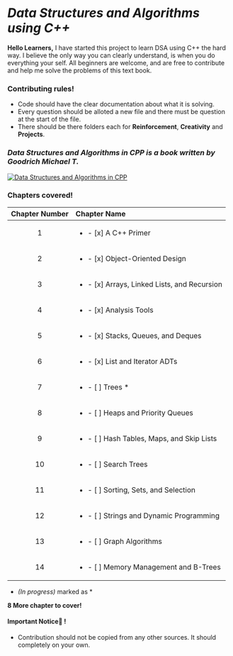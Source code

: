# _Data Structures and Algorithms using C++_
    
**Hello Learners,**
 I have started this project to learn DSA using C++ the hard way.
 I believe the only way you can clearly understand, is when you do everything your self.
 All beginners are welcome, and are free to contribute and help me solve the problems of this text book.


### Contributing rules!
* Code should have the clear documentation about what it is solving.
* Every question should be alloted a new file and there must be question at the start of the file.
* There should be there folders each for **Reinforcement**,  **Creativity** and **Projects**.

### _Data Structures and Algorithms in CPP is a book written by Goodrich Michael T._
[![Data Structures and Algorithms in CPP](./img/book.jpeg)](https://www.amazon.in/Data-Structures-Algorithms-Michael-Goodrich/dp/0470383275)

### Chapters covered!

| **Chapter Number** | **Chapter Name** |
| :--------------:   | :------------   |
| 1 | <ul> <li> - [x] A C++ Primer </li> </ul> |
| 2 | <ul> <li> - [x] Object-Oriented Design </li> </ul>|
| 3 | <ul> <li> - [x] Arrays, Linked Lists, and Recursion </li> </ul>|
| 4 | <ul> <li> - [x] Analysis Tools </li> </ul>|
| 5 | <ul> <li> - [x] Stacks, Queues, and Deques </li> </ul>|
| 6 | <ul> <li> - [x] List and Iterator ADTs </li> </ul>|
| 7 | <ul> <li> - [ ] Trees * </li> </ul>|
| 8 | <ul> <li> - [ ] Heaps and Priority Queues </li> </ul>|
| 9 | <ul> <li> - [ ] Hash Tables, Maps, and Skip Lists </li> </ul>|
| 10 | <ul> <li> - [ ] Search Trees </li> </ul>|
| 11 | <ul> <li> - [ ] Sorting, Sets, and Selection </li> </ul>|
| 12 | <ul> <li> - [ ] Strings and Dynamic Programming </li> </ul>|
| 13 | <ul> <li> - [ ] Graph Algorithms </li> </ul>|
| 14 | <ul> <li> - [ ] Memory Management and B-Trees </li> </ul>|

* _(In progress)_ marked as *


__8 More chapter to cover!__


#### Important Notice🚨 !
* Contribution should not be copied from any other sources. It should completely on your own.
